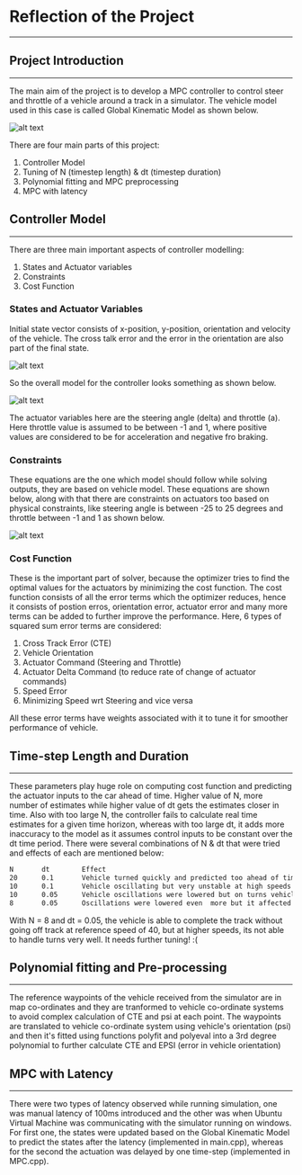 # Reflection of the Project
---
[//]: # (Image References)
[image1]: ./media/global_kinematic_model.JPEG "Kinematic Model"
[image2]: ./media/states.JPEG "State Vector"
[image3]: ./media/controller_model.JPEG "Controller Model"
[image4]: ./media/constraint_equations.JPEG "Constraints"




## Project Introduction
---
The main aim of the project is to develop a MPC controller to control steer and throttle of a vehicle around a track in a simulator. The vehicle model used in this case is called Global Kinematic Model as shown below. 

![alt text][image1]

There are four main parts of this project:
1. Controller Model
2. Tuning of N (timestep length) & dt (timestep duration)
3. Polynomial fitting and MPC preprocessing
4. MPC with latency

## Controller Model
---
There are three main important aspects of controller modelling:
1. States and Actuator variables
2. Constraints 
3. Cost Function

### States and Actuator Variables
Initial state vector consists of x-position, y-position, orientation and velocity of the vehicle. The cross talk error and the error in the orientation are also part of the final state. 

![alt text][image2]

So the overall model for the controller looks something as shown below.

![alt text][image3]

The actuator variables here are the steering angle (delta) and throttle (a). Here throttle value is assumed to be between -1 and 1, where positive values are considered to be for acceleration and negative fro braking. 

### Constraints
These equations are the one which model should follow while solving outputs, they are based on vehicle model. These equations are shown below, along with that there are constraints on actuators too based on physical constraints, like steering angle is between -25 to 25 degrees and throttle between -1 and 1 as shown below.

![alt text][image4]

### Cost Function
These is the important part of solver, because the optimizer tries to find the optimal values for the actuators by minimizing the cost function. The cost function consists of all the error terms which the optimizer reduces, hence it consists of postion erros, orientation error, actuator error and many more terms can be added to further improve the performance. Here, 6 types of squared sum error terms are considered:

1. Cross Track Error (CTE) 
2. Vehicle Orientation
3. Actuator Command (Steering and Throttle)
4. Actuator Delta Command (to reduce rate of change of actuator commands)
5. Speed Error
6. Minimizing Speed wrt Steering and vice versa

All these error terms have weights associated with it to tune it for smoother performance of vehicle.

## Time-step Length and Duration
---
These parameters play huge role on computing cost function and predicting the actuator inputs to the car ahead of time. Higher value of N, more number of estimates while higher value of dt gets the estimates closer in time. Also with too large N, the controller fails to calculate real time estimates for a given time horizon, whereas with too large dt, it adds more inaccuracy to the model as it assumes control inputs to be constant over the dt time period. There were several combinations of N & dt that were tried and effects of each are mentioned below:

```sh
N       dt        Effect
20      0.1       Vehicle turned quickly and predicted too ahead of time giving prediction trajectory too many swirls
10      0.1       Vehicle oscillating but very unstable at high speeds
10      0.05      Vehicle oscillations were lowered but on turns vehicle is late to predict
8       0.05      Oscillations were lowered even  more but it affected turning of vehicle even further giving a late braking effect.
```
With N = 8 and dt = 0.05, the vehicle is able to complete the track without going off track at reference speed of 40, but at higher speeds, its not able to handle turns very well. It needs further tuning! :(

## Polynomial fitting and Pre-processing
---
The reference waypoints of the vehicle received from the simulator are in map co-ordinates and they are tranformed to vehicle co-ordinate systems to avoid complex calculation of CTE and psi at each point. The waypoints are translated to vehicle co-ordinate system using vehicle's orientation (psi) and then it's fitted using functions polyfit and polyeval into a 3rd degree polynomial to further calculate CTE and EPSI (error in vehicle orientation)

## MPC with Latency
---
There were two types of latency observed while running simulation, one was manual latency of 100ms introduced and the other was when Ubuntu Virtual Machine was communicating with the simulator running on windows. For first one, the states were updated based on the Global Kinematic Model to predict the states after the latency (implemented in main.cpp), whereas for the second the actuation was delayed by one time-step (implemented in MPC.cpp).
